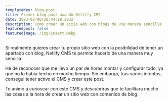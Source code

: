 ```yaml
---
templateKey: blog-post
title: Primer blog post usando Netlify CMS
date: 2023-02-06T20:44:19.303Z
description: Como crear un sitio web con blogs de una manera sencilla
featuredpost: false
featuredimage: /img/insert.webp
---
```

Si realmente quieres crear tu propio sitio web con la posibilidad de tener un apartado con blog, Netlify CMS te permite hacerlo de una manera muy sencilla.

He de reconocer que me llevo un par de horas montar y configurar todo, ya que no lo habia hecho en mucho tiempo. Sin embargo, tras varios intentos, consegui tener activo el CMS y crear este post.

Te animo a curiosear con este CMS y descubriras que te facilitara mucho las cosas a la hora de crear un sitio web con contenido de blog.